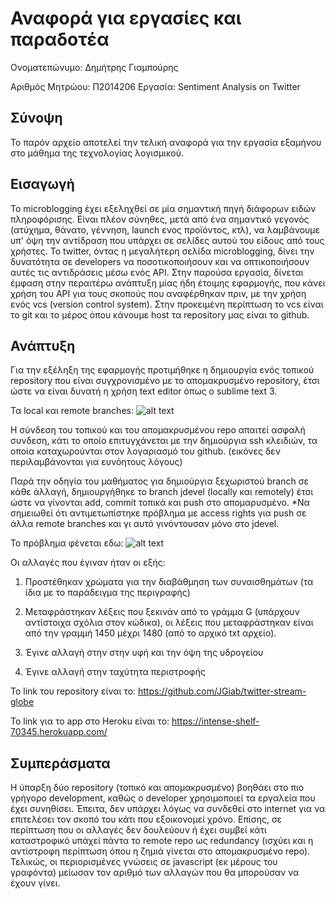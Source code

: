 # Αναφορά για εργασίες και παραδοτέα

Ονοματεπώνυμο: Δημήτρης Γιαμπούρης

Αριθμός Μητρώου: Π2014206
Εργασία: Sentiment Analysis on Twitter

## Σύνοψη

Το παρόν αρχείο αποτελεί την τελική αναφορά για την εργασία εξαμήνου στο μάθημα της τεχνολογίας λογισμικού.


## Εισαγωγή

Το microblogging έχει εξεληχθεί σε μία σημαντική πηγή διάφορων ειδών πληροφόρισης. Είναι πλέον σύνηθες, μετά από ένα
σημαντικό γεγονός (ατύχημα, θάνατο, γέννηση, launch ενος προϊόντος, κτλ), να λαμβάνουμε υπ' όψη την αντίδραση που υπάρχει σε 
σελίδες αυτού του είδους από τους χρήστες. Το twitter, όντας η μεγαλήτερη σελίδα microblogging, δίνει την δυνατότητα σε 
developers να ποσοτικοποιήσουν και να οπτικοποιήσουν αυτές τις αντιδράσεις μέσω ενός API. Στην παρούσα εργασία, δίνεται έμφαση στην περαιτέρω ανάπτυξη μίας ήδη έτοιμης εφαρμογής, που κάνει χρήση του API για τους σκοπούς που αναφέρθηκαν πριν, με την χρήση
ενός vcs (version control system). Στην προκειμένη περίπτωση το vcs είναι το git και το μέρος όπου κάνουμε host τα repository 
μας είναι το github.

## Ανάπτυξη

Για την εξέληξη της εφαρμογής προτιμήθηκε η δημιουργία ενός τοπικού repository που είναι συγχρονισμένο με το απομακρυσμένο 
repository, έτσι ώστε να είναι δυνατή η χρήση text editor όπως ο sublime text 3.

Τα local και remote branches:
![alt text](https://i.imgur.com/GsaLSks.png)

Η σύνδεση του τοπικού και του απομακρυσμένου repo απαιτεί ασφαλή συνδεση, κάτι το οποίο επιτυγχάνεται με την δημιούργια
ssh κλειδιών, τα οποία καταχωρούνται στον λογαριασμό του github. (εικόνες δεν περιλαμβάνονται για ευνόητους λόγους)

Παρά την οδηγία του μαθήματος για δημιούργια ξεχωριστού branch σε κάθε άλλαγή, δημιουργήθηκε το branch jdevel (locally
και remotely) έτσι ώστε να γίνονται add, commit τοπικά και push στο απομαρυσμένο. *Να σημειωθεί ότι αντιμετωπίστηκε
πρόβλημα με access rights για push σε άλλα remote branches και γι αυτό γινόντουσαν μόνο στο jdevel.

Το πρόβλημα φένεται εδω:
![alt text](https://i.imgur.com/pzMwJIH.png)

Οι αλλαγές που έγιναν ήταν οι εξής:

1. Προστέθηκαν χρώματα για την διαβάθμηση των συναισθημάτων (τα ίδια με το παράδειγμα της περιγραφής)

2. Μεταφράστηκαν λέξεις που ξεκινάν από το γράμμα G (υπάρχουν αντίστοιχα σχόλια στον κώδικα), οι λέξεις που μεταφράστηκαν είναι από την γραμμή 1450 μέχρι 1480 (από το αρχικό txt αρχείο).

3. Έγινε αλλαγή στην στην υφή και την όψη της υδρογείου

4. Έγινε αλλαγή στην ταχύτητα περιστροφής 

Το link του repository είναι το: https://github.com/JGiab/twitter-stream-globe

Το link για το app στο Heroku είναι το: https://intense-shelf-70345.herokuapp.com/

## Συμπεράσματα

Η ύπαρξη δύο repository (τοπικό και απομακρυσμένο) βοηθάει στο πιο γρήγορο development, καθώς ο developer χρησιμοποιεί
τα εργαλεία που έχει συνηθίσει. Έπειτα, δεν υπάρχει λόγως να συνδεθεί στο internet για να επιτελέσει τον σκοπό του
κάτι που εξοικονομεί χρόνο. Επίσης, σε περίπτωση που οι αλλαγές δεν δουλεύουν ή έχει συμβεί κάτι καταστροφικό υπάχεί 
πάντα το remote repo ως redundancy (ισχύει και η αντίστροφη περίπτωση όπου η ζημιά γίνεται στο απομακρυσμένο repo).
Τελικώς, οι περιορισμένες γνώσεις σε javascript (εκ μέρους του γραφόντα) μείωσαν τον αριθμό των αλλαγών που θα
μπορούσαν να έχουν γίνει. 
